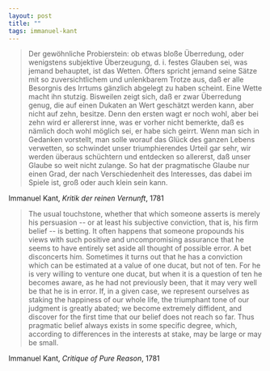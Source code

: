 ```yaml
---
layout: post
title: ""
tags: immanuel-kant
--- 
```


> Der gewöhnliche Probierstein: ob etwas bloße Überredung, oder wenigstens subjektive Überzeugung, d. i. festes Glauben sei, was jemand behauptet, ist das Wetten. Öfters spricht jemand seine Sätze mit so zuversichtlichem und unlenkbarem Trotze aus, daß er alle Besorgnis des Irrtums gänzlich abgelegt zu haben scheint. Eine Wette macht ihn stutzig. Bisweilen zeigt sich, daß er zwar Überredung genug, die auf einen Dukaten an Wert geschätzt werden kann, aber nicht auf zehn, besitze. Denn den ersten wagt er noch wohl, aber bei zehn wird er allererst inne, was er vorher nicht bemerkte, daß es nämlich doch wohl möglich sei, er habe sich geirrt. Wenn man sich in Gedanken vorstellt, man solle worauf das Glück des ganzen Lebens verwetten, so schwindet unser triumphierendes Urteil gar sehr, wir werden überaus schüchtern und entdecken so allererst, daß unser Glaube so weit nicht zulange. So hat der pragmatische Glaube nur einen Grad, der nach Verschiedenheit des Interesses, das dabei im Spiele ist, groß oder auch klein sein kann.

Immanuel Kant, _Kritik der reinen Vernunft_, 1781

> The usual touchstone, whether that which someone asserts is merely his persuasion -- or at least his subjective conviction, that is, his firm belief -- is betting. It often happens that someone propounds his views with such positive and uncompromising assurance that he seems to have entirely set aside all thought of possible error. A bet disconcerts him. Sometimes it turns out that he has a conviction which can be estimated at a value of one ducat, but not of ten. For he is very willing to venture one ducat, but when it is a question of ten he becomes aware, as he had not previously been, that it may very well be that he is in error. If, in a given case, we represent ourselves as staking the happiness of our whole life, the triumphant tone of our judgment is greatly abated; we become extremely diffident, and discover for the first time that our belief does not reach so far. Thus pragmatic belief always exists in some specific degree, which, according to differences in the interests at stake, may be large or may be small.

Immanuel Kant, _Critique of Pure Reason_, 1781